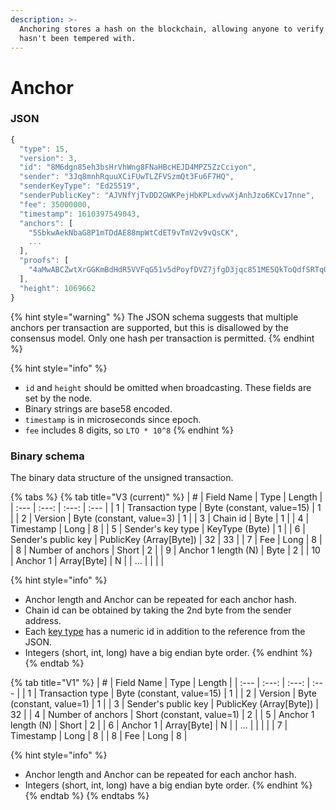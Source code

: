 ```yaml
---
description: >-
  Anchoring stores a hash on the blockchain, allowing anyone to verify that data
  hasn't been tempered with.
---
```


# Anchor

### JSON

```javascript
{
  "type": 15,
  "version": 3,
  "id": "8M6dgn85eh3bsHrVhWng8FNaHBcHEJD4MPZ5ZzCciyon",
  "sender": "3Jq8mnhRquuXCiFUwTLZFVSzmQt3Fu6F7HQ",
  "senderKeyType": "Ed25519",
  "senderPublicKey": "AJVNfYjTvDD2GWKPejHbKPLxdvwXjAnhJzo6KCv17nne",
  "fee": 35000000,
  "timestamp": 1610397549043,
  "anchors": [
    "5SbkwAekNbaG8P1mTDdAE88mpWtCdET9vTmV2v9vQsCK",
    ...
  ],
  "proofs": [
    "4aMwABCZwtXrGGKmBdHdR5VVFqG51v5dPoyfDVZ7jfgD3jqc851ME5QkToQdfSRTqQmvnB9YT4tCBPcMzi59fZye"
  ],
  "height": 1069662
}
```

{% hint style="warning" %}
The JSON schema suggests that multiple anchors per transaction are supported, but this is disallowed by the consensus model. Only one hash per transaction is permitted.
{% endhint %}

{% hint style="info" %}
* `id` and `height` should be omitted when broadcasting. These fields are set by the node.
* Binary strings are base58 encoded.
* `timestamp` is in microseconds since epoch.
* `fee` includes 8 digits, so `LTO * 10^8`
{% endhint %}

### Binary schema

The binary data structure of the unsigned transaction.

{% tabs %}
{% tab title="V3 \(current\)" %}
| \# | Field Name | Type | Length |
| :--- | :---: | :---: | :--- |
| 1 | Transaction type | Byte \(constant, value=15\) | 1 |
| 2 | Version | Byte \(constant, value=3\) | 1 |
| 3 | Chain id | Byte | 1 |
| 4 | Timestamp | Long | 8 |
| 5 | Sender's key type | KeyType \(Byte\) | 1 |
| 6 | Sender's public key | PublicKey \(Array\[Byte\]\) | 32 \| 33 |
| 7 | Fee | Long | 8 |
| 8 | Number of anchors | Short | 2 |
| 9 | Anchor 1 length \(N\) | Byte | 2 |
| 10 | Anchor 1 | Array\[Byte\] | N |
| ... |  |  |  |

{% hint style="info" %}
* Anchor length and Anchor can be repeated for each anchor hash.
* Chain id can be obtained by taking the 2nd byte from the sender address.
* Each [key type](../../accounts.md#key-types) has a numeric id in addition to the reference from the JSON.
* Integers \(short, int, long\) have a big endian byte order.
{% endhint %}
{% endtab %}

{% tab title="V1" %}
| \# | Field Name | Type | Length |
| :--- | :---: | :---: | :--- |
| 1 | Transaction type | Byte \(constant, value=15\) | 1 |
| 2 | Version | Byte \(constant, value=1\) | 1 |
| 3 | Sender's public key | PublicKey \(Array\[Byte\]\) | 32 |
| 4 | Number of anchors | Short \(constant, value=1\) | 2 |
| 5 | Anchor 1 length \(N\) | Short | 2 |
| 6 | Anchor 1 | Array\[Byte\] | N |
| ... |  |  |  |
| 7 | Timestamp | Long | 8 |
| 8 | Fee | Long | 8 |

{% hint style="info" %}
* Anchor length and Anchor can be repeated for each anchor hash.
* Integers \(short, int, long\) have a big endian byte order.
{% endhint %}
{% endtab %}
{% endtabs %}

